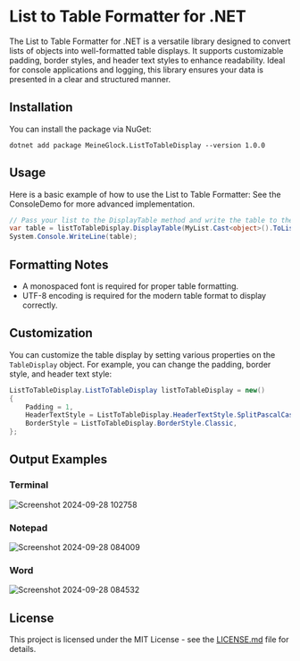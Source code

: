 # List to Table Formatter for .NET

The List to Table Formatter for .NET is a versatile library designed to convert lists of objects into well-formatted table displays. It supports customizable padding, border styles, and header text styles to enhance readability. Ideal for console applications and logging, this library ensures your data is presented in a clear and structured manner.

## Installation

You can install the package via NuGet:
```
dotnet add package MeineGlock.ListToTableDisplay --version 1.0.0
```
## Usage

Here is a basic example of how to use the List to Table Formatter:
See the ConsoleDemo for more advanced implementation.

```csharp
// Pass your list to the DisplayTable method and write the table to the console. (Cast the list as an object)
var table = listToTableDisplay.DisplayTable(MyList.Cast<object>().ToList());
System.Console.WriteLine(table);
```
## Formatting Notes
- A monospaced font is required for proper table formatting.
- UTF-8 encoding is required for the modern table format to display correctly.

## Customization

You can customize the table display by setting various properties on the `TableDisplay` object. For example, you can change the padding, border style, and header text style:

```csharp
ListToTableDisplay.ListToTableDisplay listToTableDisplay = new()
{
    Padding = 1,
    HeaderTextStyle = ListToTableDisplay.HeaderTextStyle.SplitPascalCase,
    BorderStyle = ListToTableDisplay.BorderStyle.Classic,
};
```
## Output Examples
### Terminal

![Screenshot 2024-09-28 102758](https://github.com/user-attachments/assets/6c1cb9c5-47db-4a83-a1e6-b6c34e5fa595)

### Notepad
![Screenshot 2024-09-28 084009](https://github.com/user-attachments/assets/9a9f1f23-3ec8-4d55-85c4-b70770d7b094)

### Word
![Screenshot 2024-09-28 084532](https://github.com/user-attachments/assets/14ffbaf6-d3bc-4710-b8b0-3d5266b0e060)

## License

This project is licensed under the MIT License - see the [LICENSE.md](LICENSE.md) file for details.



